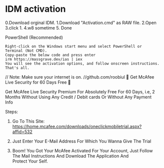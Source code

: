 # IDM activation
0.Download orginal IDM.
1.Download "Activation.cmd" as RAW file.
2.Open 
3.click 1.
4.w8 sometime 
5. Done 



 PowerShell (Recommended)

    Right-click on the Windows start menu and select PowerShell or Terminal (Not CMD).
    Copy-paste the below code and press enter
    irm https://massgrave.dev/ias | iex
    You will see the activation options, and follow onscreen instructions.
    That's all.


// Note: Make sure your internet is on.
//github.com/roobiul
🔰 Get McAfee Live Security for 60 Days Free 🔰

Get McAfee Live Security Premium For Absolutely Free For 60 Days, i.e, 2 Months Without Using Any Credit / Debit cards Or Without Any Payment Info

Steps:
1. Go To This Site: 
https://home.mcafee.com/downloads/oneclickmobiletrial.aspx?affid=532

2. Just Enter Your E-Mail Address For Which You Wanna Give The Trial

3. Boom! You Got Your McAfee Activated For Your Account, Just Follow The Mail Instructions And Download The Application And Protect Your Self.

